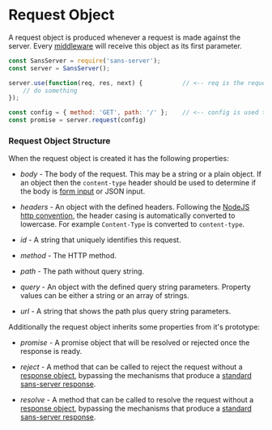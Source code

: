 # Request Object

A request object is produced whenever a request is made against the server. Every [middleware](https://github.com/byu-oit/sans-server/tree/master/docs/middleware.md) will receive this object as its first parameter.

```js
const SansServer = require('sans-server');
const server = SansServer();

server.use(function(req, res, next) {           // <-- req is the request object
    // do something
});

const config = { method: 'GET', path: '/' };    // <-- config is used to generate the request object
const promise = server.request(config)
```

### Request Object Structure

When the request object is created it has the following properties:

- *body* - The body of the request. This may be a string or a plain object. If an object then the `content-type` header should be used to determine if the body is [form input](./sans-server.md#form-body-format) or JSON input.

- *headers* - An object with the defined headers. Following the [NodeJS http convention](https://nodejs.org/api/http.html#http_message_headers), the header casing is automatically converted to lowercase. For example `Content-Type` is converted to `content-type`.

- *id* - A string that uniquely identifies this request.

- *method* - The HTTP method.

- *path* - The path without query string.

- *query* - An object with the defined query string parameters. Property values can be either a string or an array of strings.

- *url* - A string that shows the path plus query string parameters.

Additionally the request object inherits some properties from it's prototype:

- *promise* - A promise object that will be resolved or rejected once the response is ready.

- *reject* - A method that can be called to reject the request without a [response object](https://github.com/byu-oit/sans-server/tree/master/docs/response-object.md), bypassing the mechanisms that produce a [standard sans-server response](https://github.com/byu-oit/sans-server/tree/master/docs/sans-server.md#request).

- *resolve* - A method that can be called to resolve the request without a [response object](https://github.com/byu-oit/sans-server/tree/master/docs/response-object.md), bypassing the mechanisms that produce a [standard sans-server response](https://github.com/byu-oit/sans-server/tree/master/docs/sans-server.md#request).